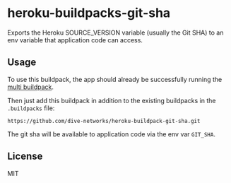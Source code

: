 # heroku-buildpacks-git-sha
Exports the Heroku SOURCE_VERSION variable (usually the Git SHA) to an env variable that
application code can access.

## Usage
To use this buildpack, the app should already be successfully running the [multi buildpack](https://github.com/heroku/heroku-buildpack-multi).

Then just add this buildpack in addition to the existing buildpacks in the `.buildpacks` file:

	https://github.com/dive-networks/heroku-buildpack-git-sha.git

The git sha will be available to application code via the env var `GIT_SHA`.

## License
MIT
